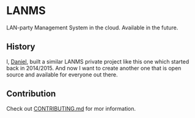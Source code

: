 # LANMS
LAN-party Management System in the cloud. Available in the future.

## History

I, [Daniel](https://github.com/DanielRTRD), built a similar LANMS private project like this one which started back in 2014/2015. And now I want to create another one that is open source and available for everyone out there.

## Contribution

Check out [CONTRIBUTING.md](https://github.com/infihex/lanms/) for mor information.
